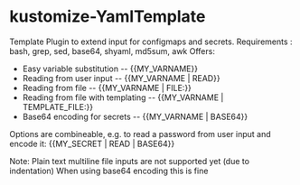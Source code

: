 # kustomize-YamlTemplate
Template Plugin to extend input for configmaps and secrets. 
Requirements : bash, grep, sed, base64, shyaml, md5sum, awk
Offers:
 - Easy variable substitution           -- {{MY_VARNAME}}
 - Reading from user input              -- {{MY_VARNAME | READ}}
 - Reading from file                    -- {{MY_VARNAME | FILE:<filepath>}}
 - Reading from file with templating    -- {{MY_VARNAME | TEMPLATE_FILE:<filepath>}}
 - Base64 encoding for secrets          -- {{MY_VARNAME | BASE64}}
 
Options are combineable, e.g. to read a password from user input and encode it: {{MY_SECRET | READ | BASE64}}

Note:
  Plain text multiline file inputs are not supported yet (due to indentation)
  When using base64 encoding this is fine
